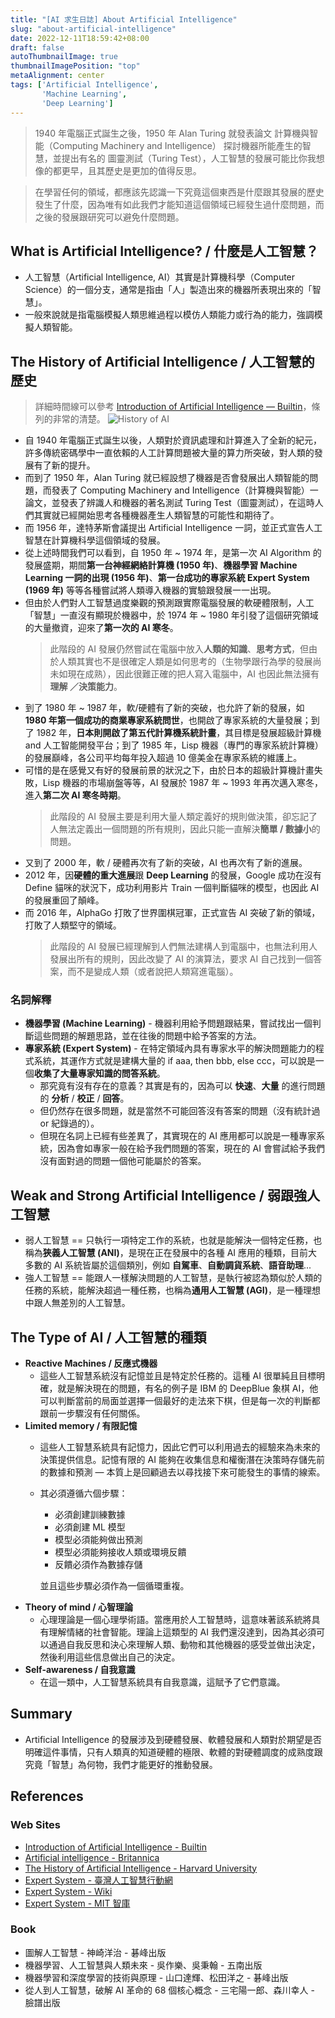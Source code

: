```yaml
---
title: "[AI 求生日誌] About Artificial Intelligence"
slug: "about-artificial-intelligence"
date: 2022-12-11T18:59:42+08:00
draft: false
autoThumbnailImage: true
thumbnailImagePosition: "top"
metaAlignment: center
tags: ['Artificial Intelligence',
       'Machine Learning',
       'Deep Learning']
---
```

> 1940 年電腦正式誕生之後，1950 年 Alan Turing 就發表論文 計算機與智能（Computing Machinery and Intelligence） 探討機器所能產生的智慧，並提出有名的 圖靈測試（Turing Test），人工智慧的發展可能比你我想像的都更早，且其歷史是更加的值得反思。
<!--more-->

> 在學習任何的領域，都應該先認識一下究竟這個東西是什麼跟其發展的歷史發生了什麼，因為唯有如此我們才能知道這個領域已經發生過什麼問題，而之後的發展跟研究可以避免什麼問題。

## What is Artificial Intelligence? / 什麼是人工智慧？
* 人工智慧（Artificial Intelligence, AI）其實是計算機科學（Computer Science）的一個分支，通常是指由「人」製造出來的機器所表現出來的「智慧」。
* 一般來說就是指電腦模擬人類思維過程以模仿人類能力或行為的能力，強調模擬人類智能。

## The History of Artificial Intelligence / 人工智慧的歷史
> 詳細時間線可以參考 [Introduction of Artificial Intelligence — Builtin](https://builtin.com/artificial-intelligence)，條列的非常的清楚。
> ![History of AI](https://blog.crazyfirelee.tw/images/history-of-ai.png)
* 自 1940 年電腦正式誕生以後，人類對於資訊處理和計算進入了全新的紀元，許多傳統密碼學中一直依賴的人工計算問題被大量的算力所突破，對人類的發展有了新的提升。
* 而到了 1950 年，Alan Turing 就已經設想了機器是否會發展出人類智能的問題，而發表了 Computing Machinery and Intelligence（計算機與智能）一論文，並發表了辨識人和機器的著名測試 Turing Test（圖靈測試），在這時人們其實就已經開始思考各種機器產生人類智慧的可能性和期待了。
* 而 1956 年，達特茅斯會議提出 Artificial Intelligence 一詞，並正式宣告人工智慧在計算機科學這個領域的發展。
* 從上述時間我們可以看到，自 1950 年 ~ 1974 年，是第一次 AI Algorithm 的發展盛期，期間**第一台神經網絡計算機 (1950 年)**、**機器學習 Machine Learning 一詞的出現 (1956 年)**、**第一台成功的專家系統 Expert System (1969 年)** 等等各種嘗試將人類導入機器的實驗跟發展一一出現。
* 但由於人們對人工智慧過度樂觀的預測跟實際電腦發展的軟硬體限制，人工「智慧」一直沒有顯現於機器中，於 1974 年 ~ 1980 年引發了這個研究領域的大量撤資，迎來了**第一次的 AI 寒冬**。
    > 此階段的 AI 發展仍然嘗試在電腦中放入**人類的知識**、**思考方式**，但由於人類其實也不是很確定人類是如何思考的（生物學跟行為學的發展尚未如現在成熟），因此很難正確的把人寫入電腦中，AI 也因此無法擁有**理解 ／決策能力**。
* 到了 1980 年 ~ 1987 年，軟/硬體有了新的突破，也允許了新的發展，如 **1980 年第一個成功的商業專家系統問世**，也開啟了專家系統的大量發展；到了 1982 年，**日本則開啟了第五代計算機系統計畫**，其目標是發展超級計算機 and 人工智能開發平台；到了 1985 年，Lisp 機器（專門的專家系統計算機）的發展巔峰，各公司平均每年投入超過 10 億美金在專家系統的維護上。
* 可惜的是在感覺又有好的發展前景的狀況之下，由於日本的超級計算機計畫失敗，Lisp 機器的市場崩盤等等，AI 發展於 1987 年 ~ 1993 年再次邁入寒冬，進入**第二次 AI 寒冬時期**。
    > 此階段的 AI 發展主要是利用大量人類定義好的規則做決策，卻忘記了人無法定義出一個問題的所有規則，因此只能一直解決**簡單 / 數據小**的問題。
* 又到了 2000 年，軟 / 硬體再次有了新的突破，AI 也再次有了新的進展。
* 2012 年，因**硬體的重大進展**跟 **Deep Learning** 的發展，Google 成功在沒有 Define 貓咪的狀況下，成功利用影片 Train 一個判斷貓咪的模型，也因此 AI 的發展重回了顛峰。
* 而 2016 年，AlphaGo 打敗了世界圍棋冠軍，正式宣告 AI 突破了新的領域，打敗了人類堅守的領域。
    > 此階段的 AI 發展已經理解到人們無法建構人到電腦中，也無法利用人發展出所有的規則，因此改變了 AI 的演算法，要求 AI 自己找到一個答案，而不是變成人類（或者說把人類寫進電腦）。

### 名詞解釋
* **機器學習 (Machine Learning)** - 機器利用給予問題跟結果，嘗試找出一個判斷這些問題的解題思路，並在往後的問題中給予答案的方法。
* **專家系統 (Expert System)** - 在特定領域內具有專家水平的解決問題能力的程式系統，其運作方式就是建構大量的 if aaa, then bbb, else ccc，可以說是一個**收集了大量專家知識的問答系統**。
    * 那究竟有沒有存在的意義？其實是有的，因為可以 **快速**、**大量** 的進行問題的 **分析** / **校正** / **回答**。
    * 但仍然存在很多問題，就是當然不可能回答沒有答案的問題（沒有統計過 or 紀錄過的）。
    * 但現在名詞上已經有些差異了，其實現在的 AI 應用都可以說是一種專家系統，因為會如專家一般在給予我們問題的答案，現在的 AI 會嘗試給予我們沒有面對過的問題一個他可能屬於的答案。

## Weak and Strong Artificial Intelligence / 弱跟強人工智慧
* 弱人工智慧 == 只執行一項特定工作的系統，也就是能解決一個特定任務，也稱為**狹義人工智慧 (ANI)**，是現在正在發展中的各種 AI 應用的種類，目前大多數的 AI 系統皆屬於這個類別，例如 **自駕車**、**自動調貨系統**、**語音助理**...
* 強人工智慧 == 能跟人一樣解決問題的人工智慧，是執行被認為類似於人類的任務的系統，能解決超過一種任務，也稱為**通用人工智慧 (AGI)**，是一種理想中跟人無差別的人工智慧。

## The Type of AI / 人工智慧的種類
* **Reactive Machines / 反應式機器**
    * 這些人工智慧系統沒有記憶並且是特定於任務的。這種 AI 很單純且目標明確，就是解決現在的問題，有名的例子是 IBM 的 DeepBlue 象棋 AI，他可以判斷當前的局面並選擇一個最好的走法來下棋，但是每一次的判斷都跟前一步驟沒有任何關係。
* **Limited memory / 有限記憶**
    * 這些人工智慧系統具有記憶力，因此它們可以利用過去的經驗來為未來的決策提供信息。記憶有限的 AI 能夠在收集信息和權衡潛在決策時存儲先前的數據和預測 — 本質上是回顧過去以尋找接下來可能發生的事情的線索。
    * 其必須遵循六個步驟：

        * 必須創建訓練數據
        * 必須創建 ML 模型
        * 模型必須能夠做出預測
        * 模型必須能夠接收人類或環境反饋
        * 反饋必須作為數據存儲
        
        並且這些步驟必須作為一個循環重複。
* **Theory of mind / 心智理論**
    * 心理理論是一個心理學術語。當應用於人工智慧時，這意味著該系統將具有理解情緒的社會智能。理論上這類型的 AI 我們還沒達到，因為其必須可以通過自我反思和決心來理解人類、動物和其他機器的感受並做出決定，然後利用這些信息做出自己的決定。
* **Self-awareness / 自我意識**
    * 在這一類中，人工智慧系統具有自我意識，這賦予了它們意識。

## Summary
* Artificial Intelligence 的發展涉及到硬體發展、軟體發展和人類對於期望是否明確這件事情，只有人類真的知道硬體的極限、軟體的對硬體調度的成熟度跟究竟「智慧」為何物，我們才能更好的推動發展。

## References

### Web Sites
* [Introduction of Artificial Intelligence - Builtin](https://builtin.com/artificial-intelligence)
* [Artificial intelligence - Britannica](https://www.britannica.com/technology/artificial-intelligence)
* [The History of Artificial Intelligence - Harvard University](https://sitn.hms.harvard.edu/flash/2017/history-artificial-intelligence/)
* [Expert System - 臺灣人工智慧行動網](https://ai.iias.sinica.edu.tw/glossary/expert-system/)
* [Expert System - Wiki](https://zh.wikipedia.org/zh-tw/%E4%B8%93%E5%AE%B6%E7%B3%BB%E7%BB%9F)
* [Expert System - MIT 智庫](https://wiki.mbalib.com/zh-tw/%E4%B8%93%E5%AE%B6%E7%B3%BB%E7%BB%9F)

### Book
* 圖解人工智慧 - 神崎洋治 - 碁峰出版
* 機器學習、人工智慧與人類未來 - 吳作樂、吳秉翰 - 五南出版
* 機器學習和深度學習的技術與原理 - 山口達輝、松田洋之 - 碁峰出版
* 從人到人工智慧，破解 AI 革命的 68 個核心概念 - 三宅陽一郎、森川幸人 - 臉譜出版

